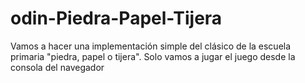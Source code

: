 # odin-Piedra-Papel-Tijera
Vamos a hacer una implementación simple del clásico de la escuela primaria "piedra, papel o tijera". Solo vamos a jugar el juego desde la consola del navegador
